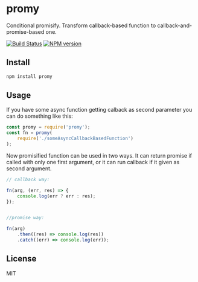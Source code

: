 # promy

Conditional promisify. Transform callback-based function to callback-and-promise-based one.

[![Build Status][travis-image]][travis-url]
[![NPM version][npm-image]][npm-url]


## Install

```bash
npm install promy
```

## Usage

If you have some async function getting calback as second parameter you can do something like this:

```js
const promy = require('promy');
const fn = promy(
    require('./someAsyncCallbackBasedFunction')
);
````

Now promisified function can be used in two ways. It can return promise if called with only one first argument, or it can run callback if it given as second argument.

```js
// callback way:

fn(arg, (err, res) => {
    console.log(err ? err : res);
});


//promise way:

fn(arg)
    .then((res) => console.log(res))
    .catch((err) => console.log(err));
```

## License

MIT

[npm-url]: https://npmjs.org/package/promy
[npm-image]: https://badge.fury.io/js/promy.svg
[travis-url]: https://travis-ci.org/astur/promy
[travis-image]: https://travis-ci.org/astur/promy.svg?branch=master